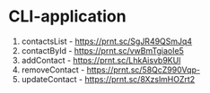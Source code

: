# CLI-application

1. contactsList - https://prnt.sc/SgJR49QSmJq4
2. contactById - https://prnt.sc/vwBmTgiaoIe5
3. addContact - https://prnt.sc/LhkAisvb9KUl
4. removeContact - https://prnt.sc/58QcZ990Vqp-
5. updateContact - https://prnt.sc/8XzslmHOZrt2
